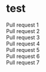 # test
Pull request 1  
Pull request 2  
Pull request 3  
Pull request 4  
Pull request 5  
Pull request 6  
Pull request 7  
